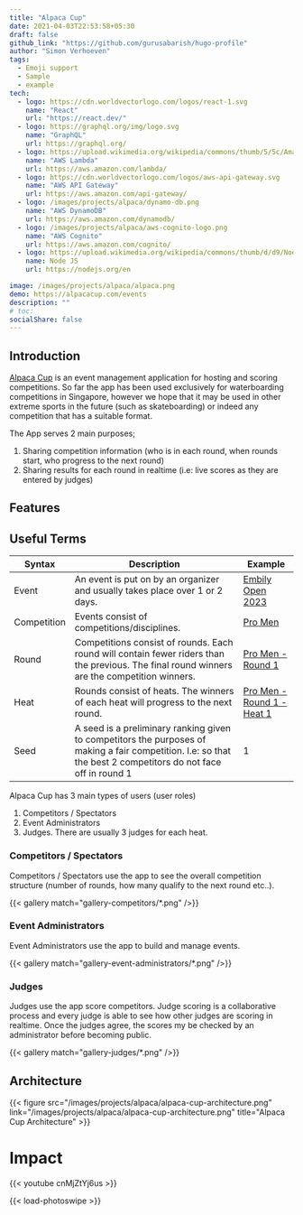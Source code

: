```yaml
---
title: "Alpaca Cup"
date: 2021-04-03T22:53:58+05:30
draft: false
github_link: "https://github.com/gurusabarish/hugo-profile"
author: "Simon Verhoeven"
tags:
  - Emoji support
  - Sample
  - example
tech:
  - logo: https://cdn.worldvectorlogo.com/logos/react-1.svg
    name: "React"
    url: "https://react.dev/"
  - logo: https://graphql.org/img/logo.svg
    name: "GraphQL"
    url: https://graphql.org/
  - logo: https://upload.wikimedia.org/wikipedia/commons/thumb/5/5c/Amazon_Lambda_architecture_logo.svg/200px-Amazon_Lambda_architecture_logo.svg.png
    name: "AWS Lambda"
    url: https://aws.amazon.com/lambda/
  - logo: https://cdn.worldvectorlogo.com/logos/aws-api-gateway.svg
    name: "AWS API Gateway"
    url: https://aws.amazon.com/api-gateway/
  - logo: /images/projects/alpaca/dynamo-db.png
    name: "AWS DynamoDB"
    url: https://aws.amazon.com/dynamodb/
  - logo: /images/projects/alpaca/aws-cognito-logo.png
    name: "AWS Cognito"
    url: https://aws.amazon.com/cognito/
  - logo: https://upload.wikimedia.org/wikipedia/commons/thumb/d/d9/Node.js_logo.svg/2560px-Node.js_logo.svg.png
    name: Node JS
    url: https://nodejs.org/en

image: /images/projects/alpaca/alpaca.png
demo: https://alpacacup.com/events
description: ""
# toc:
socialShare: false
---
```


## Introduction

[Alpaca Cup](https://alpacacup.com/events) is an event management application for hosting and scoring competitions. So far the app has been used exclusively for waterboarding competitions in Singapore, however we hope that it may be used in other extreme sports in the future (such as skateboarding) or indeed any competition that has a suitable format.

The App serves 2 main purposes;

1. Sharing competition information (who is in each round, when rounds start, who progress to the next round)
2. Sharing results for each round in realtime (i.e: live scores as they are entered by judges)

## Features

## Useful Terms

| Syntax      | Description                                                                                                                                                    | Example                                                                                       |
| ----------- | -------------------------------------------------------------------------------------------------------------------------------------------------------------- | --------------------------------------------------------------------------------------------- |
| Event       | An event is put on by an organizer and usually takes place over 1 or 2 days.                                                                                   | [Embily Open 2023](https://alpacacup.com/event/embily)                                        |
| Competition | Events consist of competitions/disciplines.                                                                                                                    | [Pro Men](https://alpacacup.com/competition/3f662283-b47e-48f8-915f-bfca763ebe0b)             |
| Round       | Competitions consist of rounds. Each round will contain fewer riders than the previous. The final round winners are the competition winners.                   | [Pro Men - Round 1](https://alpacacup.com/competition/3f662283-b47e-48f8-915f-bfca763ebe0b)   |
| Heat        | Rounds consist of heats. The winners of each heat will progress to the next round.                                                                             | [Pro Men - Round 1 - Heat 1](https://alpacacup.com/heat/7d6602e7-9f48-43de-999e-09c61a0431e3) |
| Seed        | A seed is a preliminary ranking given to competitors the purposes of making a fair competition. I.e: so that the best 2 competitors do not face off in round 1 | 1                                                                                             |

Alpaca Cup has 3 main types of users (user roles)

1. Competitors / Spectators
1. Event Administrators
1. Judges. There are usually 3 judges for each heat.

### Competitors / Spectators

Competitors / Spectators use the app to see the overall competition structure (number of rounds, how many qualify to the next round etc..).

{{< gallery match="gallery-competitors/*.png" />}}

### Event Administrators

Event Administrators use the app to build and manage events.

{{< gallery match="gallery-event-administrators/*.png" />}}

### Judges

Judges use the app score competitors. Judge scoring is a collaborative process and every judge is able to see how other judges are scoring in realtime. Once the judges agree, the scores my be checked by an administrator before becoming public.

{{< gallery match="gallery-judges/*.png" />}}

## Architecture

{{< figure src="/images/projects/alpaca/alpaca-cup-architecture.png" link="/images/projects/alpaca/alpaca-cup-architecture.png" title="Alpaca Cup Architecture" >}}

<!-- {{< figure src="judge scoring.png"
    width="200"
    height="300"
    caotion="Bla bla bla"
    caption-position="center"
    attr="Bla bla bla"
    target="_blank" alt="Lighthouse Amrum" >}}
{{< figure src="judge scoring.png"
    width="200"
    height="300"
    caotion="Bla bla bla"
    caption-position="center"
    attr="Bla bla bla"
    target="_blank" alt="Lighthouse Amrum" >}} -->

# Impact

{{< youtube cnMjZtYj6us >}}

{{< load-photoswipe >}}
